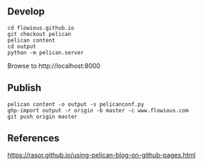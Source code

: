 ## Develop
```
cd flowious.github.io
git checkout pelican
pelican content
cd output
python -m pelican.server
```
Browse to http://localhost:8000

## Publish
```
pelican content -o output -s pelicanconf.py
ghp-import output -r origin -b master -c www.flowious.com
git push origin master
```

## References
https://rasor.github.io/using-pelican-blog-on-github-pages.html
